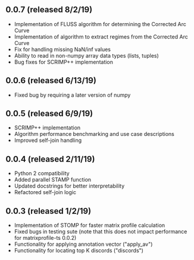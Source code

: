 ## 0.0.7 (released 8/2/19)
- Implementation of FLUSS algorithm for determining the Corrected Arc Curve
- Implementation of algorithm to extract regimes from the Corrected Arc Curve
- Fix for handling missing NaN/inf values
- Ability to read in non-numpy array data types (lists, tuples)
- Bug fixes for SCRIMP++ implementation


## 0.0.6 (released 6/13/19)
- Fixed bug by requiring a later version of numpy

## 0.0.5 (released 6/9/19)
- SCRIMP++ implementation
- Algorithm performance benchmarking and use case descriptions
- Improved self-join handling


## 0.0.4 (released 2/11/19)
- Python 2 compatibility
- Added parallel STAMP function
- Updated docstrings for better interpretability
- Refactored self-join logic

## 0.0.3 (released 1/2/19)
- Implementation of STOMP for faster matrix profile calculation
- Fixed bugs in testing sute (note that this does not impact performance for matrixprofile-ts 0.0.2)
- Functionality for applying annotation vector ("apply_av")
- Functionality for locating top K discords ("discords")
